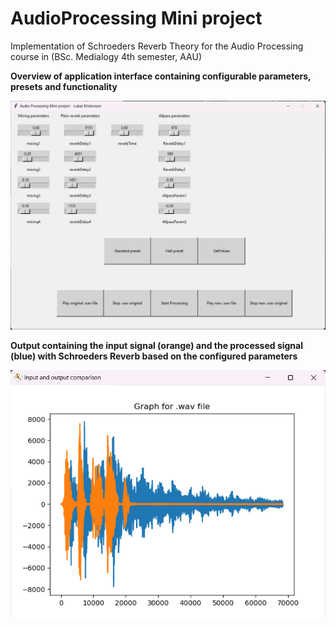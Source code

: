 # AudioProcessing Mini project
Implementation of Schroeders Reverb Theory for the Audio Processing course in (BSc. Medialogy 4th semester, AAU)

**Overview of application interface containing configurable parameters, presets and functionality**

![](application_screenshot.png)

**Output containing the input signal (orange) and the processed signal (blue) with Schroeders Reverb based on the configured parameters**

![](process_output_screenshot.png)
